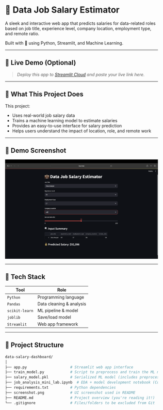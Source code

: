 # 💼 Data Job Salary Estimator

A sleek and interactive web app that predicts salaries for data-related roles based on job title, experience level, company location, employment type, and remote ratio.

Built with 💖 using Python, Streamlit, and Machine Learning.

---

## 🚀 Live Demo (Optional)
> _Deploy this app to [Streamlit Cloud](https://streamlit.io/cloud) and paste your live link here._

---

## 🧠 What This Project Does

This project:
- Uses real-world job salary data
- Trains a machine learning model to estimate salaries
- Provides an easy-to-use interface for salary prediction
- Helps users understand the impact of location, role, and remote work

---

## 📸 Demo Screenshot

![App Screenshot](./screenshot.png) 

---

## 🧰 Tech Stack

| Tool        | Role                          |
|-------------|-------------------------------|
| `Python`    | Programming language          |
| `Pandas`    | Data cleaning & analysis      |
| `scikit-learn` | ML pipeline & model        |
| `joblib`    | Save/load model               |
| `Streamlit` | Web app framework             |

---

## 📁 Project Structure

```bash
data-salary-dashboard/
│
├── app.py                    # Streamlit web app interface
├── train_model.py            # Script to preprocess and train the ML model
├── salary_model.pkl          # Serialized ML model (includes preprocessing pipeline)
├── job_analysis_mini_lab.ipynb  # EDA + model development notebook (Colab)
├── requirements.txt          # Python dependencies
├── screenshot.png            # UI screenshot used in README
├── README.md                 # Project overview (you're reading it!)
└── .gitignore                # Files/folders to be excluded from Git
